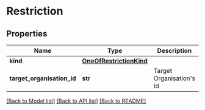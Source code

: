 # Restriction

## Properties
Name | Type | Description | Notes
------------ | ------------- | ------------- | -------------
**kind** | [**OneOfRestrictionKind**](OneOfRestrictionKind.md) |  | [optional] 
**target_organisation_id** | **str** | Target Organisation&#39;s Id | [optional] 

[[Back to Model list]](../README.md#documentation-for-models) [[Back to API list]](../README.md#documentation-for-api-endpoints) [[Back to README]](../README.md)


